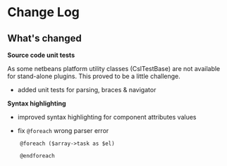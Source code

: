 # Change Log

## What's changed

**Source code unit tests**

As some netbeans platform utility classes (CslTestBase) are not available for stand-alone plugins. This proved to be a little challenge.

- added unit tests for parsing, braces & navigator

**Syntax highlighting**

- improved syntax highlighting for component attributes values

- fix `@foreach` wrong parser error

```
    @foreach ($array->task as $el)

    @endforeach
```